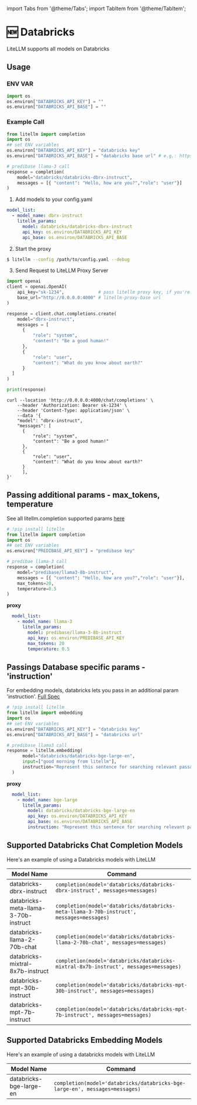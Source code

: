 import Tabs from '@theme/Tabs';
import TabItem from '@theme/TabItem';

# 🆕 Databricks

LiteLLM supports all models on Databricks


## Usage

<Tabs>
<TabItem value="sdk" label="SDK">

### ENV VAR
```python
import os 
os.environ["DATABRICKS_API_KEY"] = ""
os.environ["DATABRICKS_API_BASE"] = ""
```

### Example Call

```python
from litellm import completion
import os
## set ENV variables
os.environ["DATABRICKS_API_KEY"] = "databricks key"
os.environ["DATABRICKS_API_BASE"] = "databricks base url" # e.g.: https://adb-3064715882934586.6.azuredatabricks.net/serving-endpoints

# predibase llama-3 call
response = completion(
    model="databricks/databricks-dbrx-instruct", 
    messages = [{ "content": "Hello, how are you?","role": "user"}]
)
```

</TabItem>
<TabItem value="proxy" label="PROXY">

1. Add models to your config.yaml

  ```yaml
  model_list:
    - model_name: dbrx-instruct
      litellm_params:
        model: databricks/databricks-dbrx-instruct
        api_key: os.environ/DATABRICKS_API_KEY
        api_base: os.environ/DATABRICKS_API_BASE
  ```



2. Start the proxy 

  ```bash
  $ litellm --config /path/to/config.yaml --debug
  ```

3. Send Request to LiteLLM Proxy Server

  <Tabs>

  <TabItem value="openai" label="OpenAI Python v1.0.0+">

  ```python
  import openai
  client = openai.OpenAI(
      api_key="sk-1234",             # pass litellm proxy key, if you're using virtual keys
      base_url="http://0.0.0.0:4000" # litellm-proxy-base url
  )

  response = client.chat.completions.create(
      model="dbrx-instruct",
      messages = [
        {
            "role": "system",
            "content": "Be a good human!"
        },
        {
            "role": "user",
            "content": "What do you know about earth?"
        }
    ]
  )

  print(response)
  ```

  </TabItem>

  <TabItem value="curl" label="curl">

  ```shell
  curl --location 'http://0.0.0.0:4000/chat/completions' \
      --header 'Authorization: Bearer sk-1234' \
      --header 'Content-Type: application/json' \
      --data '{
      "model": "dbrx-instruct",
      "messages": [
        {
            "role": "system",
            "content": "Be a good human!"
        },
        {
            "role": "user",
            "content": "What do you know about earth?"
        }
        ],
  }'
  ```
  </TabItem>

  </Tabs>


</TabItem>

</Tabs>

## Passing additional params - max_tokens, temperature 
See all litellm.completion supported params [here](../completion/input.md#translated-openai-params)

```python
# !pip install litellm
from litellm import completion
import os
## set ENV variables
os.environ["PREDIBASE_API_KEY"] = "predibase key"

# predibae llama-3 call
response = completion(
    model="predibase/llama3-8b-instruct", 
    messages = [{ "content": "Hello, how are you?","role": "user"}],
    max_tokens=20,
    temperature=0.5
)
```

**proxy**

```yaml
  model_list:
    - model_name: llama-3
      litellm_params:
        model: predibase/llama-3-8b-instruct
        api_key: os.environ/PREDIBASE_API_KEY
        max_tokens: 20
        temperature: 0.5
```

## Passings Database specific params - 'instruction'

For embedding models, databricks lets you pass in an additional param 'instruction'. [Full Spec](https://github.com/BerriAI/litellm/blob/43353c28b341df0d9992b45c6ce464222ebd7984/litellm/llms/databricks.py#L164)


```python
# !pip install litellm
from litellm import embedding
import os
## set ENV variables
os.environ["DATABRICKS_API_KEY"] = "databricks key"
os.environ["DATABRICKS_API_BASE"] = "databricks url"

# predibase llama3 call
response = litellm.embedding(
      model="databricks/databricks-bge-large-en",
      input=["good morning from litellm"],
      instruction="Represent this sentence for searching relevant passages:",
  )
```

**proxy**

```yaml
  model_list:
    - model_name: bge-large
      litellm_params:
        model: databricks/databricks-bge-large-en
        api_key: os.environ/DATABRICKS_API_KEY
        api_base: os.environ/DATABRICKS_API_BASE
        instruction: "Represent this sentence for searching relevant passages:"
```


## Supported Databricks Chat Completion Models 
Here's an example of using a Databricks models with LiteLLM

| Model Name                 | Command                                                          |
|----------------------------|------------------------------------------------------------------|
| databricks-dbrx-instruct    | `completion(model='databricks/databricks-dbrx-instruct', messages=messages)`   | 
| databricks-meta-llama-3-70b-instruct    | `completion(model='databricks/databricks-meta-llama-3-70b-instruct', messages=messages)`   | 
| databricks-llama-2-70b-chat    | `completion(model='databricks/databricks-llama-2-70b-chat', messages=messages)`   | 
| databricks-mixtral-8x7b-instruct    | `completion(model='databricks/databricks-mixtral-8x7b-instruct', messages=messages)`   | 
| databricks-mpt-30b-instruct    | `completion(model='databricks/databricks-mpt-30b-instruct', messages=messages)`   | 
| databricks-mpt-7b-instruct    | `completion(model='databricks/databricks-mpt-7b-instruct', messages=messages)`   | 

## Supported Databricks Embedding Models 
Here's an example of using a databricks models with LiteLLM

| Model Name                 | Command                                                          |
|----------------------------|------------------------------------------------------------------|
| databricks-bge-large-en    | `completion(model='databricks/databricks-bge-large-en', messages=messages)`   | 
